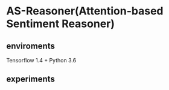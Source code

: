# AS-Reasoner(Attention-based Sentiment Reasoner)
## enviroments
Tensorflow 1.4 + Python 3.6
## experiments
